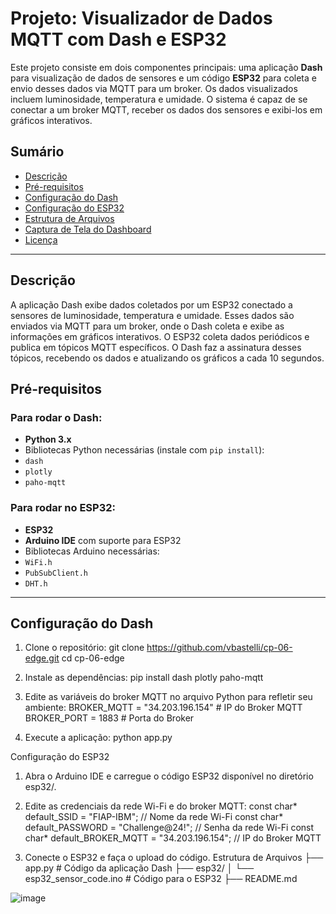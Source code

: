 # Projeto: Visualizador de Dados MQTT com Dash e ESP32
Este projeto consiste em dois componentes principais: uma aplicação **Dash** para visualização de dados de sensores e um código **ESP32** para coleta e envio desses dados via MQTT para um broker. Os dados visualizados incluem luminosidade, temperatura e umidade. O sistema é capaz de se conectar a um broker MQTT, receber os dados dos sensores e exibi-los em gráficos interativos.
## Sumário
- [Descrição](#descrição)
- [Pré-requisitos](#pré-requisitos)
- [Configuração do Dash](#configuração-do-dash)
- [Configuração do ESP32](#configuração-do-esp32)
- [Estrutura de Arquivos](#estrutura-de-arquivos)
- [Captura de Tela do Dashboard](#captura-de-tela-do-dashboard)
- [Licença](#licença)
---
## Descrição
A aplicação Dash exibe dados coletados por um ESP32 conectado a sensores de luminosidade, temperatura e umidade. Esses dados são enviados via MQTT para um broker, onde o Dash coleta e exibe as informações em gráficos interativos.
O ESP32 coleta dados periódicos e publica em tópicos MQTT específicos. O Dash faz a assinatura desses tópicos, recebendo os dados e atualizando os gráficos a cada 10 segundos.
## Pré-requisitos
### Para rodar o Dash:
- **Python 3.x**
- Bibliotecas Python necessárias (instale com `pip install`):
 - `dash`
 - `plotly`
 - `paho-mqtt`
### Para rodar no ESP32:
- **ESP32**
- **Arduino IDE** com suporte para ESP32
- Bibliotecas Arduino necessárias:
 - `WiFi.h`
 - `PubSubClient.h`
 - `DHT.h`
---
## Configuração do Dash
1. Clone o repositório:
  git clone https://github.com/vbastelli/cp-06-edge.git
  cd cp-06-edge
2. Instale as dependências:
pip install dash plotly paho-mqtt

3. Edite as variáveis do broker MQTT no arquivo Python para refletir seu ambiente:
BROKER_MQTT = "34.203.196.154"  # IP do Broker MQTT
BROKER_PORT = 1883              # Porta do Broker

4. Execute a aplicação:
python app.py

Configuração do ESP32
1. Abra o Arduino IDE e carregue o código ESP32 disponível no diretório esp32/.
2. Edite as credenciais da rede Wi-Fi e do broker MQTT:
const char* default_SSID = "FIAP-IBM";               // Nome da rede Wi-Fi
const char* default_PASSWORD = "Challenge@24!";      // Senha da rede Wi-Fi
const char* default_BROKER_MQTT = "34.203.196.154";  // IP do Broker MQTT

3. Conecte o ESP32 e faça o upload do código.
Estrutura de Arquivos
├── app.py                  # Código da aplicação Dash
├── esp32/
│   └── esp32_sensor_code.ino  # Código para o ESP32
├── README.md

![image](https://github.com/user-attachments/assets/34401c12-1302-4897-b1f3-8a98bc3a82c5)
